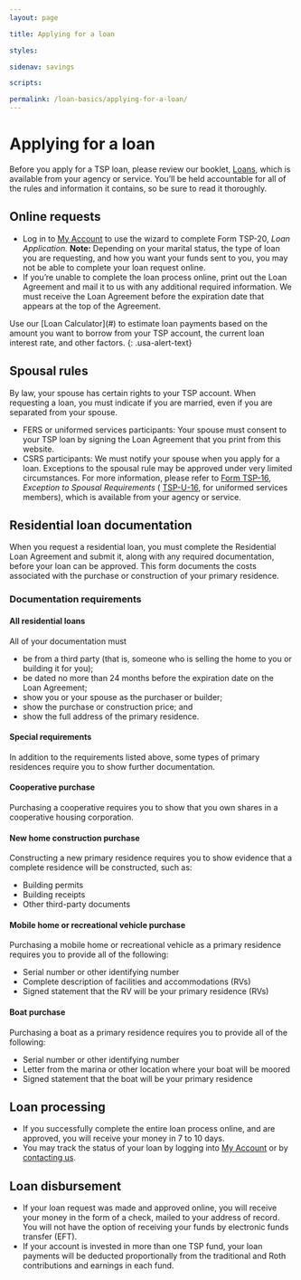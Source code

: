 ```yaml
---
layout: page

title: Applying for a loan

styles:

sidenav: savings

scripts:

permalink: /loan-basics/applying-for-a-loan/
---
```


# Applying for a loan
Before you apply for a TSP loan, please review our booklet, [Loans](#), which is available from your agency or service. You’ll be held accountable for all of the rules and information it contains, so be sure to read it thoroughly.

## Online requests
+ Log in to [My Account](https://www.tsp.gov/tsp/login.html) to use the wizard to complete Form TSP-20, *Loan Application.* **Note:** Depending on your marital status, the type of loan you are requesting, and how you want your funds sent to you, you may not be able to complete your loan request online.
+ If you’re unable to complete the loan process online, print out the Loan Agreement and mail it to us with any additional required information. We must receive the Loan Agreement before the expiration date that appears at the top of the Agreement.
<div class="usa-alert usa-alert-info">
<div class="usa-alert-body" markdown="1">
Use our [Loan Calculator](#) to estimate loan payments based on the amount you want to borrow from your TSP account, the current loan interest rate, and other factors.
{: .usa-alert-text}
</div>
</div>

## Spousal rules
By law, your spouse has certain rights to your TSP account. When requesting a loan, you must indicate if you are married, even if you are separated from your spouse.
+ FERS or uniformed services participants: Your spouse must consent to your TSP loan by signing the Loan Agreement that you print from this website.
+ CSRS participants: We must notify your spouse when you apply for a loan.
Exceptions to the spousal rule may be approved under very limited circumstances. For more information, please refer to [Form TSP-16](#), _Exception to Spousal Requirements_ ( [TSP-U-16](#), for uniformed services members), which is available from your agency or service.
## Residential loan documentation
When you request a residential loan, you must complete the Residential Loan Agreement and submit it, along with any required documentation, before your loan can be approved. This form documents the costs associated with the purchase or construction of your primary residence.
### Documentation requirements
#### All residential loans

All of your documentation must
+ be from a third party (that is, someone who is selling the home to you or building it for you);
+ be dated no more than 24 months before the expiration date on the Loan Agreement;
+ show you or your spouse as the purchaser or builder;
+ show the purchase or construction price; and
+ show the full address of the primary residence.
#### Special requirements
In addition to the requirements listed above, some types of primary residences require you to show further documentation.
#### Cooperative purchase
Purchasing a cooperative requires you to show that you own shares in a cooperative housing corporation.
#### New home construction purchase
Constructing a new primary residence requires you to show evidence that a complete residence will be constructed, such as:
+ Building permits
+ Building receipts
+ Other third-party documents
#### Mobile home or recreational vehicle purchase
Purchasing a mobile home or recreational vehicle as a primary residence requires you to provide all of the following:
+ Serial number or other identifying number
+ Complete description of facilities and accommodations (RVs)
+ Signed statement that the RV will be your primary residence (RVs)
#### Boat purchase
Purchasing a boat as a primary residence requires you to provide all of the following:
+ Serial number or other identifying number
+ Letter from the marina or other location where your boat will be moored
+ Signed statement that the boat will be your primary residence
## Loan processing
+ If you successfully complete the entire loan process online, and are approved, you will receive your money in 7 to 10 days.
+ You may track the status of your loan by logging into [My Account](https://www.tsp.gov/tsp/login.html) or by [contacting us](#).
## Loan disbursement

+ If your loan request was made and approved online, you will receive your money in the form of a check, mailed to your address of record. You will not have the option of receiving your funds by electronic funds transfer (EFT).
+ If your account is invested in more than one TSP fund, your loan payments will be deducted proportionally from the traditional and Roth contributions and earnings in each fund.
